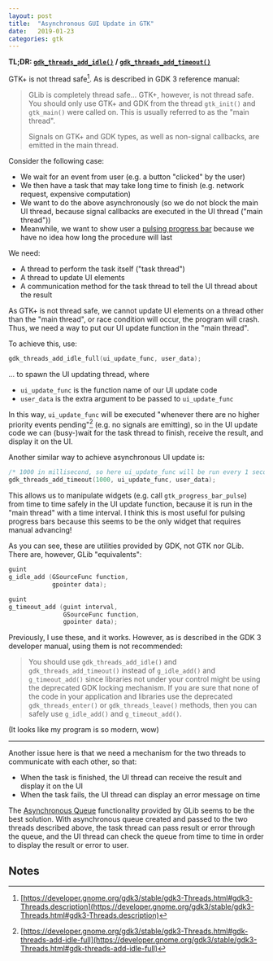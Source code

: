 ```yaml
---
layout: post
title:  "Asynchronous GUI Update in GTK"
date:   2019-01-23
categories: gtk
---
```


**TL;DR: [`gdk_threads_add_idle()`][gdk-threads-add-idle] / [`gdk_threads_add_timeout()`][gdk-threads-add-timeout]**

[gdk-threads-add-idle]: https://developer.gnome.org/gdk3/stable/gdk3-Threads.html#gdk-threads-add-idle
[gdk-threads-add-timeout]: https://developer.gnome.org/gdk3/stable/gdk3-Threads.html#gdk-threads-add-timeout

GTK+ is not thread safe[^1]. As is described in GDK 3 reference manual:

> GLib is completely thread safe... GTK+, however, is not thread safe. You should only use GTK+ and GDK from the thread `gtk_init()` and `gtk_main()` were called on. This is usually referred to as the "main thread".
>
> Signals on GTK+ and GDK types, as well as non-signal callbacks, are emitted in the main thread.

Consider the following case:

- We wait for an event from user (e.g. a button "clicked" by the user)
- We then have a task that may take long time to finish (e.g. network request, expensive computation)
- We want to do the above asynchronously (so we do not block the main UI thread, because signal callbacks are executed in the UI thread ("main thread"))
- Meanwhile, we want to show user a [pulsing progress bar][pulsing-progress-bar] because we have no idea how long the procedure will last

[pulsing-progress-bar]: https://developer.gnome.org/gtk3/stable/GtkProgressBar.html#gtk-progress-bar-pulse

We need:

- A thread to perform the task itself ("task thread")
- A thread to update UI elements
- A communication method for the task thread to tell the UI thread about the result

As GTK+ is not thread safe, we cannot update UI elements on a thread other than the "main thread", or race condition will occur, the program will crash. Thus, we need a way to put our UI update function in the "main thread".

To achieve this, use:

```c
gdk_threads_add_idle_full(ui_update_func, user_data);
```

... to spawn the UI updating thread, where

- `ui_update_func` is the function name of our UI update code
- `user_data` is the extra argument to be passed to `ui_update_func`

In this way, `ui_update_func` will be executed "whenever there are no higher priority events pending"[^2] (e.g. no signals are emitting), so in the UI update code we can (busy-)wait for the task thread to finish, receive the result, and display it on the UI.

Another similar way to achieve asynchronous UI update is:

```c
/* 1000 in millisecond, so here ui_update_func will be run every 1 second */
gdk_threads_add_timeout(1000, ui_update_func, user_data);
```

This allows us to manipulate widgets (e.g. call `gtk_progress_bar_pulse`) from time to time safely in the UI update function, because it is run in the "main thread" with a time interval. I think this is most useful for pulsing progress bars because this seems to be the only widget that requires manual advancing!

As you can see, these are utilities provided by GDK, not GTK nor GLib. There are, however, GLib "equivalents":

```c
guint
g_idle_add (GSourceFunc function,
            gpointer data);

guint
g_timeout_add (guint interval,
               GSourceFunc function,
               gpointer data);
```

Previously, I use these, and it works. However, as is described in the GDK 3 developer manual, using them is not recommended:

> You should use `gdk_threads_add_idle()` and `gdk_threads_add_timeout()` instead of `g_idle_add()` and `g_timeout_add()` since libraries not under your control might be using the deprecated GDK locking mechanism. If you are sure that none of the code in your application and libraries use the deprecated `gdk_threads_enter()` or `gdk_threads_leave()` methods, then you can safely use `g_idle_add()` and `g_timeout_add()`.

(It looks like my program is so modern, wow)

---

Another issue here is that we need a mechanism for the two threads to communicate with each other, so that:

- When the task is finished, the UI thread can receive the result and display it on the UI
- When the task fails, the UI thread can display an error message on time

The [Asynchronous Queue][async-queue] functionality provided by GLib seems to be the best solution. With asynchronous queue created and passed to the two threads described above, the task thread can pass result or error through the queue, and the UI thread can check the queue from time to time in order to display the result or error to user.

[async-queue]: https://developer.gnome.org/glib/stable/glib-Asynchronous-Queues.html

## Notes

[^1]: [https://developer.gnome.org/gdk3/stable/gdk3-Threads.html#gdk3-Threads.description](https://developer.gnome.org/gdk3/stable/gdk3-Threads.html#gdk3-Threads.description)
[^2]: [https://developer.gnome.org/gdk3/stable/gdk3-Threads.html#gdk-threads-add-idle-full](https://developer.gnome.org/gdk3/stable/gdk3-Threads.html#gdk-threads-add-idle-full)